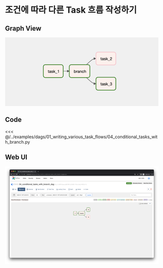 # 조건에 따라 다른 Task 흐름 작성하기

## Graph View

![image-20220123003919600](./image-20220123003919600.png)



## Code

<<< @/../examples/dags/01_writing_various_task_flows/04_conditional_tasks_with_branch.py



## Web UI

![image-20220122171121697](./image-20220122171121697.png)
